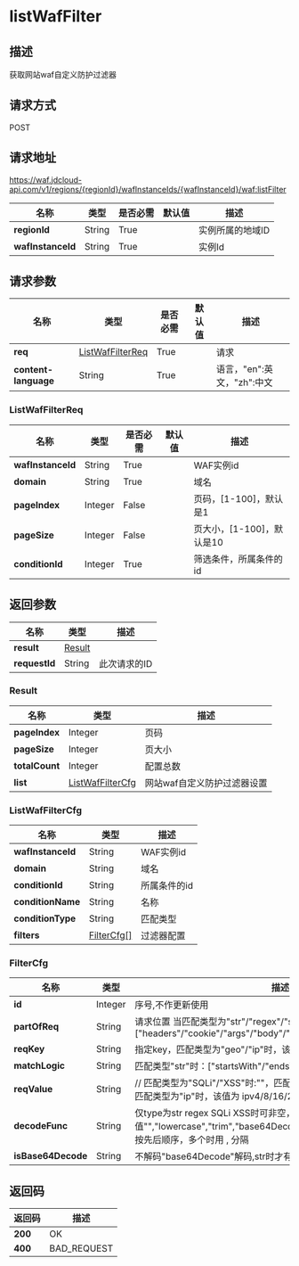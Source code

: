 # listWafFilter


## 描述
获取网站waf自定义防护过滤器

## 请求方式
POST

## 请求地址
https://waf.jdcloud-api.com/v1/regions/{regionId}/wafInstanceIds/{wafInstanceId}/waf:listFilter

|名称|类型|是否必需|默认值|描述|
|---|---|---|---|---|
|**regionId**|String|True| |实例所属的地域ID|
|**wafInstanceId**|String|True| |实例Id|

## 请求参数
|名称|类型|是否必需|默认值|描述|
|---|---|---|---|---|
|**req**|[ListWafFilterReq](listwaffilter#listwaffilterreq)|True| |请求|
|**content-language**|String|True| |语言，"en":英文，"zh":中文|

### <div id="listwaffilterreq">ListWafFilterReq</div>
|名称|类型|是否必需|默认值|描述|
|---|---|---|---|---|
|**wafInstanceId**|String|True| |WAF实例id|
|**domain**|String|True| |域名|
|**pageIndex**|Integer|False| |页码，[1-100]，默认是1|
|**pageSize**|Integer|False| |页大小，[1-100]，默认是10|
|**conditionId**|Integer|True| |筛选条件，所属条件的id|

## 返回参数
|名称|类型|描述|
|---|---|---|
|**result**|[Result](listwaffilter#result)| |
|**requestId**|String|此次请求的ID|

### <div id="result">Result</div>
|名称|类型|描述|
|---|---|---|
|**pageIndex**|Integer|页码|
|**pageSize**|Integer|页大小|
|**totalCount**|Integer|配置总数|
|**list**|[ListWafFilterCfg](listwaffilter#listwaffiltercfg)|网站waf自定义防护过滤器设置|
### <div id="listwaffiltercfg">ListWafFilterCfg</div>
|名称|类型|描述|
|---|---|---|
|**wafInstanceId**|String|WAF实例id|
|**domain**|String|域名|
|**conditionId**|String|所属条件的id|
|**conditionName**|String|名称|
|**conditionType**|String|匹配类型|
|**filters**|[FilterCfg[]](listwaffilter#filtercfg)|过滤器配置|
### <div id="filtercfg">FilterCfg</div>
|名称|类型|描述|
|---|---|---|
|**id**|Integer|序号,不作更新使用|
|**partOfReq**|String|请求位置 当匹配类型为"str"/"regex"/"size"时，可选字段：["headers"/"cookie"/"args"/"body"/"uri"/"method"] | 匹配类型为"SQLi"/"XSS"时:可选字段：["headers"/"cookie"/"args"/"body"/"uri"]|当匹配类型为"geo"/"ip"时，该字段为空|
|**reqKey**|String|指定key，匹配类型为"geo"/"ip"时，该字段为空,|  partOfReq为uri/body/method 时，该字段为空，header/cookie时非空，args时选填|
|**matchLogic**|String|匹配类型"str"时：["startsWith"/"endsWith"/"contains"/"equal"]|匹配类型为"geo"/"SQLi"/"XSS"/"regex"时：""|匹配类型为"size"时：["equal"/"notEquals"/"greaterThan"/"greaterThanOrEqual"/"lessThan"/"lessThanOrEqual"]|
|**reqValue**|String|// 匹配类型为"SQLi"/"XSS"时:""，匹配类型为"geo"时:该值为省份名称。匹配类型为"ip"时，该值为 ipv4/8/16/24/32)/ipv6/64 ipv6/128)| 匹配类型为"size"时:数字字符串 其他类型不限|
|**decodeFunc**|String|仅type为str regex SQLi XSS时可非空，取值"","lowercase","trim","base64Decode","urlDecode","htmlDecode",按先后顺序，多个时用 , 分隔|
|**isBase64Decode**|String|不解码"base64Decode"解码,str时才有|

## 返回码
|返回码|描述|
|---|---|
|**200**|OK|
|**400**|BAD_REQUEST|
